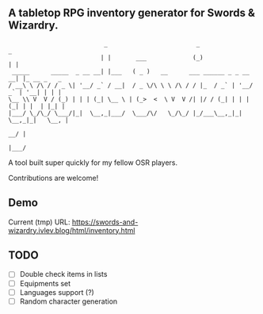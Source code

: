 ## A tabletop RPG inventory generator for Swords & Wizardry.

```
                           _                         _                  _
                          | |       ___             (_)                | |
 _____      _____  _ __ __| |___   ( _ )   __      ___ ______ _ _ __ __| |_ __ _   _
/ __\ \ /\ / / _ \| '__/ _` / __|  / _ \/\ \ \ /\ / / |_  / _` | '__/ _` | '__| | | |
\__ \\ V  V / (_) | | | (_| \__ \ | (_>  <  \ V  V /| |/ / (_| | | | (_| | |  | |_| |
|___/ \_/\_/ \___/|_|  \__,_|___/  \___/\/   \_/\_/ |_/___\__,_|_|  \__,_|_|   \__, |
                                                                                __/ |
                                                                               |___/
```

A tool built super quickly for my fellow OSR players.

Contributions are welcome!

## Demo

Current (tmp) URL: https://swords-and-wizardry.ivlev.blog/html/inventory.html

## TODO

- [ ] Double check items in lists
- [ ] Equipments set
- [ ] Languages support (?)
- [ ] Random character generation

